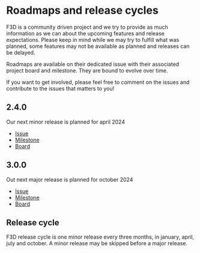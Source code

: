 # Roadmaps and release cycles

F3D is a community driven project and we try to provide as much information as we can about the upcoming features
and release expectations. Please keep in mind while we may try to fulfill what was planned, some features may not be available
as planned and releases can be delayed.

Roadmaps are available on their dedicated issue with their associated project board and milestone.
They are bound to evolve over time.

If you want to get involved, please feel free to comment on the issues and contribute to the issues that matters to you!

## 2.4.0

Our next minor release is planned for april 2024
 - [Issue](https://github.com/f3d-app/f3d/issues/1242)
 - [Milestone](https://github.com/f3d-app/f3d/milestone/9)
 - [Board](https://github.com/orgs/f3d-app/projects/2/views/11?sliceBy%5Bvalue%5D=2.4.0)

## 3.0.0

Out next major release is planned for october 2024
 - [Issue](https://github.com/f3d-app/f3d/issues/1243)
 - [Milestone](https://github.com/f3d-app/f3d/milestone/8)
 - [Board](https://github.com/orgs/f3d-app/projects/2/views/11?sliceBy%5Bvalue%5D=3.0.0)

## Release cycle

F3D release cycle is one minor release every three months, in january, april, july and october.
A minor release may be skipped before a major release.
